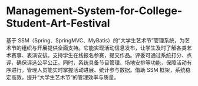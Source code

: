 # Management-System-for-College-Student-Art-Festival
基于 SSM（Spring、SpringMVC、MyBatis）的“大学生艺术节”管理系统，为艺术节的组织与开展提供全面支持。它能实现活动信息发布，让学生及时了解各类艺术赛事、表演安排。支持学生在线报名参赛，提交作品。评委可通过系统打分、点评，确保评选公平公正。同时，系统具备节目管理、场地安排等功能，保障活动有序进行。管理人员能实时掌握活动进展、统计参与数据。借助 SSM 框架，系统稳定高效，提升“大学生艺术节”的管理效率与质量。 
